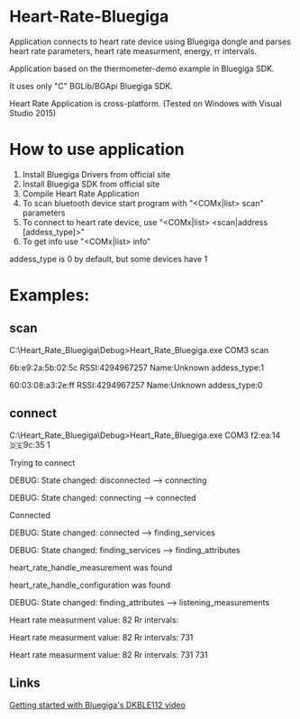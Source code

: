 # Heart-Rate-Bluegiga
Application connects to heart rate device using Bluegiga dongle and parses heart rate parameters, heart rate measurment, energy, rr intervals.

Application based on the thermometer-demo example in Bluegiga SDK.

It uses only "C" BGLib/BGApi Bluegiga SDK.

Heart Rate Application is cross-platform. (Tested on Windows with Visual Studio 2015)


# How to use application

1. Install Bluegiga Drivers from official site
2. Install Bluegiga SDK from official site
3. Compile Heart Rate Application
4. To scan bluetooth device start program with "<COMx|list> scan" parameters
5. To connect to heart rate device, use "<COMx|list> <scan|address [addess_type]>"
6. To get info use "<COMx|list> info"


addess_type is 0 by default, but some devices have 1

# Examples:

## scan
C:\Heart_Rate_Bluegiga\Debug>Heart_Rate_Bluegiga.exe COM3 scan

6b:e9:2a:5b:02:5c RSSI:4294967257 Name:Unknown addess_type:1

60:03:08:a3:2e:ff RSSI:4294967257 Name:Unknown addess_type:0

## connect
C:\Heart_Rate_Bluegiga\Debug>Heart_Rate_Bluegiga.exe COM3 f2:ea:14:de:9c:35 1

Trying to connect

DEBUG: State changed: disconnected --> connecting

DEBUG: State changed: connecting --> connected

Connected

DEBUG: State changed: connected --> finding_services

DEBUG: State changed: finding_services --> finding_attributes

heart_rate_handle_measurement was found

heart_rate_handle_configuration was found

DEBUG: State changed: finding_attributes --> listening_measurements

Heart rate measurment value: 82  Rr intervals: 

Heart rate measurment value: 82  Rr intervals: 731

Heart rate measurment value: 82  Rr intervals: 731 731

## Links
[Getting started with Bluegiga's DKBLE112 video](https://www.youtube.com/watch?v=RH5Q1fvc_Do)